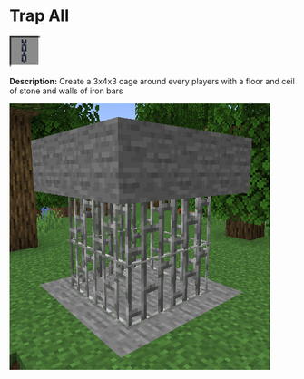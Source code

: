 # Trap All
![icon](../assets/icons/trap_all.png)

**Description:** Create a 3x4x3 cage around every players with a floor and ceil of stone and walls of iron bars

![iron cage](../assets/votes/trapall_cage.png)